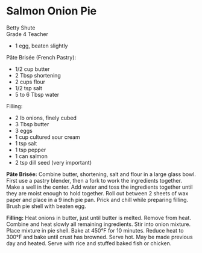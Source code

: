 # Salmon Onion Pie

Betty Shute<br/>
Grade 4 Teacher

- 1 egg, beaten slightly

Pâte Brisée (French Pastry):

- 1/2 cup butter
- 2 Tbsp shortening
- 2 cups flour
- 1/2 tsp salt
- 5 to 6 Tbsp water

Filling:

- 2 lb onions, finely cubed
- 3 Tbsp butter
- 3 eggs
- 1 cup cultured sour cream
- 1 tsp salt
- 1 tsp pepper
- 1 can salmon
- 2 tsp dill seed (very important)

**Pâte Brisée:** Combine butter, shortening, salt and flour in a large glass bowl. First use a pastry blender, then a fork to work the ingredients together. Make a well in the center. Add water and toss the ingredients together until they are moist enough to hold together. Roll out between 2 sheets of wax paper and place in a 9 inch pie pan. Prick and chill while preparing filling. Brush pie shell with beaten egg.

**Filling:** Heat onions in butter, just until butter is melted. Remove from heat. Combine and heat slowly all remaining ingredients. Stir into onion mixture. Place mixture in pie shell. Bake at 450°F for 10 minutes. Reduce heat to 300°F and bake until crust has browned. Serve hot. May be made previous day and heated. Serve with rice and stuffed baked fish or chicken.